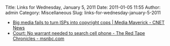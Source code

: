 Title: Links for Wednesday, January 5, 2011
Date: 2011-01-05 11:55
Author: admin
Category: Miscellaneous
Slug: links-for-wednesday-january-5-2011

-   [Big media fails to turn ISPs into copyright cops | Media Maverick -
    CNET News][]
-   [Court: No warrant needed to search cell phone - The Red Tape
    Chronicles - msnbc.com][]

  [Big media fails to turn ISPs into copyright cops | Media Maverick -
  CNET News]: http://news.cnet.com/8301-31001_3-20027202-261.html
  [Court: No warrant needed to search cell phone - The Red Tape
  Chronicles - msnbc.com]: http://redtape.msnbc.com/2011/01/court-cops-can-search-cell-phone-without-warrant.html
